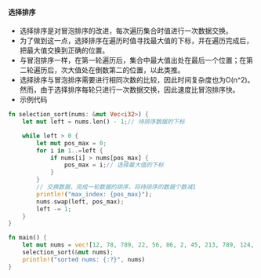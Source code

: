 #### 选择排序

- 选择排序是对冒泡排序的改进，每次遍历集合时值进行一次数据交换。
- 为了做到这一点，选择排序在遍历时值寻找最大值的下标，并在遍历完成后，把最大值交换到正确的位置。
- 与冒泡排序一样，在第一轮遍历后，集合中最大值出处在最后一个位置；在第二轮遍历后，次大值处在倒数第二的位置，以此类推。
- 选择排序与冒泡排序需要进行相同次数的比较，因此时间复杂度也为O(n^2)。然而，由于选择排序每轮只进行一次数据交换，因此速度比冒泡排序快。
- 示例代码
```rust
fn selection_sort(nums: &mut Vec<i32>) {
    let mut left = nums.len() - 1;// 待排序数据的下标

    while left > 0 {
        let mut pos_max = 0;
        for i in 1..=left {
            if nums[i] > nums[pos_max] {
                pos_max = i;// 选择最大值的下标
            }
        }
        // 交换数据，完成一轮数据的排序，将待排序的数据个数减1
        println!("max_index: {pos_max}");
        nums.swap(left, pos_max);
        left -= 1;
    }
}

fn main() {
    let mut nums = vec![12, 78, 789, 22, 56, 86, 2, 45, 213, 789, 124, 6880, 35];
    selection_sort(&mut nums);
    println!("sorted nums: {:?}", nums)
}
```